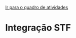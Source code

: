 [Ir para o quadro de atividades](https://github.com/ops-org/projeto-novo-eleitor/projects/4)

# Integração STF
